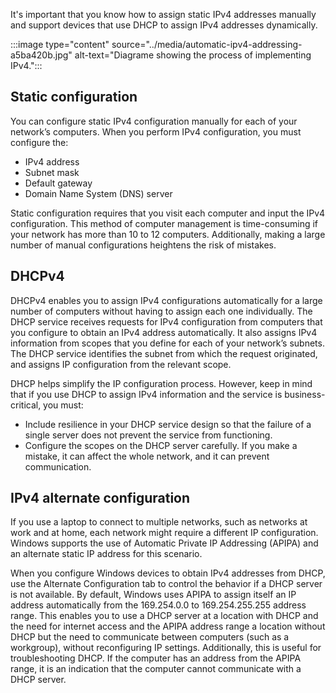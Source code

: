 It's important that you know how to assign static IPv4 addresses manually and support devices that use DHCP to assign IPv4 addresses dynamically.

:::image type="content" source="../media/automatic-ipv4-addressing-a5ba420b.jpg" alt-text="Diagrame showing the process of implementing IPv4.":::


## Static configuration

You can configure static IPv4 configuration manually for each of your network’s computers. When you perform IPv4 configuration, you must configure the:

 -  IPv4 address
 -  Subnet mask
 -  Default gateway
 -  Domain Name System (DNS) server

Static configuration requires that you visit each computer and input the IPv4 configuration. This method of computer management is time-consuming if your network has more than 10 to 12 computers. Additionally, making a large number of manual configurations heightens the risk of mistakes.

## DHCPv4

DHCPv4 enables you to assign IPv4 configurations automatically for a large number of computers without having to assign each one individually. The DHCP service receives requests for IPv4 configuration from computers that you configure to obtain an IPv4 address automatically. It also assigns IPv4 information from scopes that you define for each of your network’s subnets. The DHCP service identifies the subnet from which the request originated, and assigns IP configuration from the relevant scope.

DHCP helps simplify the IP configuration process. However, keep in mind that if you use DHCP to assign IPv4 information and the service is business-critical, you must:

 -  Include resilience in your DHCP service design so that the failure of a single server does not prevent the service from functioning.
 -  Configure the scopes on the DHCP server carefully. If you make a mistake, it can affect the whole network, and it can prevent communication.

## IPv4 alternate configuration

If you use a laptop to connect to multiple networks, such as networks at work and at home, each network might require a different IP configuration. Windows supports the use of Automatic Private IP Addressing (APIPA) and an alternate static IP address for this scenario.

When you configure Windows devices to obtain IPv4 addresses from DHCP, use the Alternate Configuration tab to control the behavior if a DHCP server is not available. By default, Windows uses APIPA to assign itself an IP address automatically from the 169.254.0.0 to 169.254.255.255 address range. This enables you to use a DHCP server at a location with DHCP and the need for internet access and the APIPA address range a location without DHCP but the need to communicate between computers (such as a workgroup), without reconfiguring IP settings. Additionally, this is useful for troubleshooting DHCP. If the computer has an address from the APIPA range, it is an indication that the computer cannot communicate with a DHCP server.
